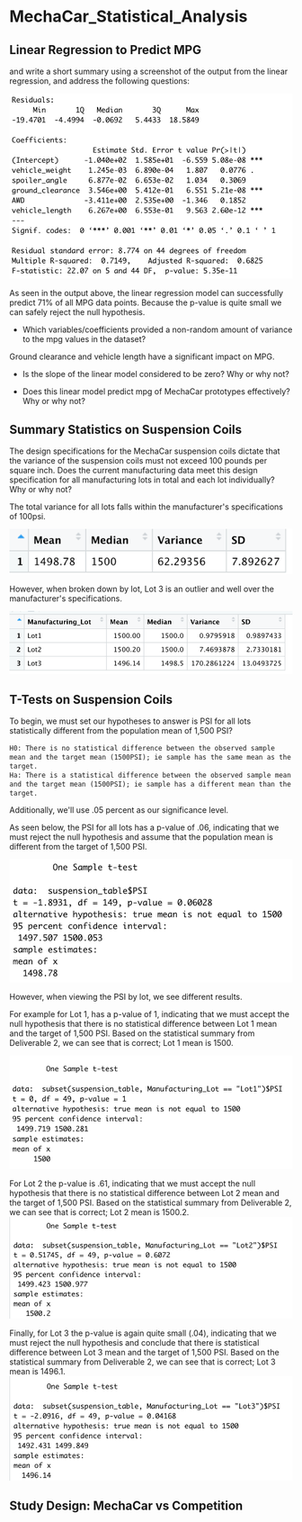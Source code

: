 # MechaCar_Statistical_Analysis

## Linear Regression to Predict MPG

and write a short summary using a screenshot of the output from the linear regression, and address the following questions:

![Linear Regression Results](https://github.com/krockway/MechaCar_Statistical_Analysis/blob/main/images/Deliverable1.1.png)

As seen in the output above, the linear regression model can successfully predict 71% of all MPG data points. Because the p-value is quite small we can safely reject the null hypothesis.
<!-- 71% of all MPG predictions will be correct with the linear model.
P-value is small, so reject the null hypothesis 
h0: we can't predict mpg
ha: we can predict mpg-->

- Which variables/coefficients provided a non-random amount of variance to the mpg values in the dataset?

<!-- From module: Intercept, wt, & hp are unlikely to provide random variance within the model (ie weight and horsepower have a significant impact on quarter-mile race time) -->

Ground clearance and vehicle length have a significant impact on MPG. 

- Is the slope of the linear model considered to be zero? Why or why not?

- Does this linear model predict mpg of MechaCar prototypes effectively? Why or why not?

## Summary Statistics on Suspension Coils

The design specifications for the MechaCar suspension coils dictate that the variance of the suspension coils must not exceed 100 pounds per square inch. Does the current manufacturing data meet this design specification for all manufacturing lots in total and each lot individually? Why or why not?

The total variance for all lots falls within the manufacturer's specifications of 100psi.

![Total Summary](https://github.com/krockway/MechaCar_Statistical_Analysis/blob/main/images/Deliverable2.1.png)

However, when broken down by lot, Lot 3 is an outlier and well over the manufacturer's specifications.

![Lot Summary](https://github.com/krockway/MechaCar_Statistical_Analysis/blob/main/images/Deliverable2.2.png)

## T-Tests on Suspension Coils

To begin, we must set our hypotheses to answer is PSI for all lots statistically different from the population mean of 1,500 PSI?

    H0: There is no statistical difference between the observed sample mean and the target mean (1500PSI); ie sample has the same mean as the target.
    Ha: There is a statistical difference between the observed sample mean and the target mean (1500PSI); ie sample has a different mean than the target.

Additionally, we'll use .05 percent as our significance level.

As seen below, the PSI for all lots has a p-value of .06, indicating that we must reject the null hypothesis and assume that the population mean is different from the target of 1,500 PSI.

![Total T-test](https://github.com/krockway/MechaCar_Statistical_Analysis/blob/main/images/Deliverable3.1.png)

However, when viewing the PSI by lot, we see different results.

For example for Lot 1, has a p-value of 1, indicating that we must accept the null hypothesis that there is no statistical difference between Lot 1 mean and the target of 1,500 PSI. Based on the statistical summary from Deliverable 2, we can see that is correct; Lot 1 mean is 1500.

![Lot 1 T-test](https://github.com/krockway/MechaCar_Statistical_Analysis/blob/main/images/Deliverable3.2.png)

For Lot 2 the p-value is .61, indicating that we must accept the null hypothesis that there is no statistical difference between Lot 2 mean and the target of 1,500 PSI. Based on the statistical summary from Deliverable 2, we can see that is correct; Lot 2 mean is 1500.2.
![Lot 2 T-test](https://github.com/krockway/MechaCar_Statistical_Analysis/blob/main/images/Deliverable3.3.png)

Finally, for Lot 3 the p-value is again quite small (.04), indicating that we must reject the null hypothesis and conclude that there is  statistical difference between Lot 3 mean and the target of 1,500 PSI. Based on the statistical summary from Deliverable 2, we can see that is correct; Lot 3 mean is 1496.1.
![Lot 3 T-test](https://github.com/krockway/MechaCar_Statistical_Analysis/blob/main/images/Deliverable3.4.png)

## Study Design: MechaCar vs Competition

